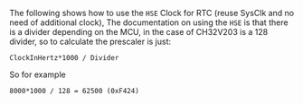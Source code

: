 The following shows how to use the `HSE` Clock for RTC (reuse SysClk and no need of additional clock),
The documentation on using the `HSE` is that there is a divider depending on the MCU, in the case of
CH32V203 is a 128 divider, so to calculate the prescaler is just:
```
ClockInHertz*1000 / Divider
```
So for example
```
8000*1000 / 128 = 62500 (0xF424)
```
